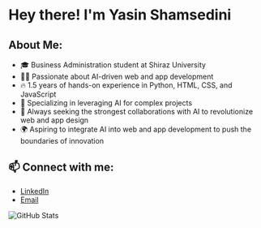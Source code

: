 # Hey there! I'm Yasin Shamsedini 

## About Me:
- 🎓 Business Administration student at Shiraz University  
- 👨‍💻 Passionate about AI-driven web and app development  
- 🔥 1.5 years of hands-on experience in Python, HTML, CSS, and JavaScript  
- 🤖 Specializing in leveraging AI for complex projects  
- 🚀 Always seeking the strongest collaborations with AI to revolutionize web and app design  
- 🌍 Aspiring to integrate AI into web and app development to push the boundaries of innovation  

## 📫 Connect with me:
- [LinkedIn](https://www.linkedin.com/in/yasin-shamsedini-119a28323/)  
- [Email](mailto:yasin.shamsedini@gmail.com)  

![GitHub Stats](https://github-readme-stats.vercel.app/api?username=YasinShamsedini&show_icons=true&theme=radical)
